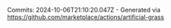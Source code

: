 Commits: 2024-10-06T21:10:20.047Z - Generated via https://github.com/marketplace/actions/artificial-grass
<br>
